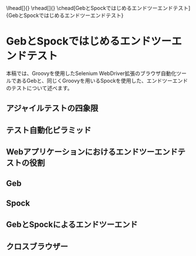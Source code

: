 \lhead[]{}
\rhead[]{}
\chead[GebとSpockではじめるエンドツーエンドテスト]{GebとSpockではじめるエンドツーエンドテスト}

# GebとSpockではじめるエンドツーエンドテスト

本稿では、Groovyを使用したSelenium WebDriver拡張のブラウザ自動化ツールであるGebと、同じくGroovyを用いるSpockを使用した、エンドツーエンドのテストについて述べます。

## アジャイルテストの四象限

## テスト自動化ピラミッド

## Webアプリケーションにおけるエンドツーエンドテストの役割

## Geb

## Spock

## GebとSpockによるエンドツーエンド

## クロスブラウザー
